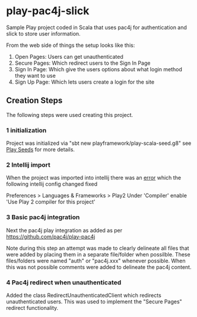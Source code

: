 # play-pac4j-slick
Sample Play project coded in Scala that uses pac4j for authentication and slick to store user information.

From the web side of things the setup looks like this:
 
1. Open Pages: Users can get unauthenticated
2. Secure Pages: Which redirect users to the Sign In Page
3. Sign In Page: Which give the users options about what login method they want to use
4. Sign Up Page: Which lets users create a login for the site


## Creation Steps
The following steps were used creating this project.

### 1 initialization
Project was initialized via "sbt new playframework/play-scala-seed.g8" see [Play Seeds](https://www.playframework.com/download#seeds) for more details.

### 2 Intellij import
When the project was imported into intellij there was an [error](http://stackoverflow.com/questions/33203437/sbt-compilation-for-play-framework-2-x-disabled-by-default) which the following intellij config changed fixed

Preferences > Languages & Frameworks > Play2
Under 'Compiler' enable 'Use Play 2 compiler for this project'

### 3 Basic pac4j integration
Next the pac4j play integration as added as per https://github.com/pac4j/play-pac4j

Note during this step an attempt was made to clearly delineate all files that were added by placing them in a separate file/folder when possilble.
These files/folders were named "auth" or "pac4j.xxx" whenever possible. When this was not possible comments were added to delineate the pac4j content.

### 4 Pac4j redirect when unauthenticated
Added the class RedirectUnauthenticatedClient which redirects unauthenticated users. This was used to implement the "Secure Pages" redirect functionality. 